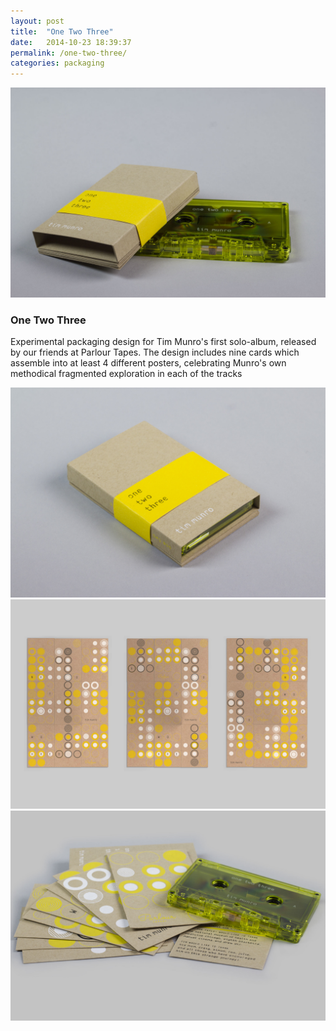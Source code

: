 ```yaml
---
layout: post
title:  "One Two Three"
date:   2014-10-23 18:39:37
permalink: /one-two-three/
categories: packaging
---
```


<div class="row">
<div class="col-lg-10 col-md-12 col-sm-12 project-img top-image">
     <img class="img-responsive" src="/assets/PT-documentation-04-141012.jpg">
</div>
</div>

<div class="row"> 
<div class="col-lg-5 col-sm-6 col-md-6 project-description">
    <h3><strong>One Two Three</strong></h3>
    <p>
        Experimental packaging design for Tim Munro's first solo-album, released by our friends at Parlour Tapes. The design includes nine cards which assemble into at least 4 different posters, celebrating Munro's own methodical fragmented exploration in each of the tracks
    </p>
</div>
</div>

<div class="row">
<div class="col-lg-5 col-md-6 col-sm-6 project-img">
    <img class="img-responsive" src="/assets/PT-documentation-05-141012.jpg">
</div>
      
<div class="col-lg-5 col-md-6 col-sm-6 ">
	<img class="img-responsive" src="/assets/PT-mockup-one-two-three-141012.jpg">
</div>

</div>

<div class="col-lg-10 col-md-12 col-sm-12 project-img">
	<img class="img-responsive" src="/assets/PT-documentation-03-141012.jpg">
</div>